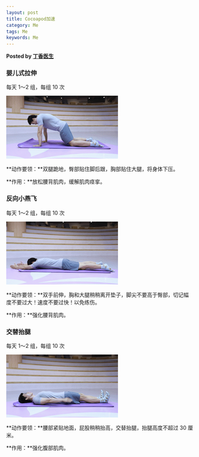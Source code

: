 ```yaml
---  
layout: post  
title: Cocoapod加速  
category: Me  
tags: Me  
keywords: Me  
---  
```


__Posted by [丁香医生](https://mp.weixin.qq.com/s/MXwQuFcS6niu25pWnYx4Kw)__  

### 婴儿式拉伸  
每天 1～2 组，每组 10 次

![640](/assets/postAssets/2019/640.gif)

**动作要领：**双腿跪地，臀部贴住脚后跟，胸部贴住大腿，将身体下压。

**作用：**放松腰背肌肉，缓解肌肉痉挛。

### 反向小燕飞  

每天 1～2 组，每组 10 次

![640 -1-](/assets/postAssets/2019/640%20-1-.gif)


**动作要领：**双手前伸，胸和大腿稍稍离开垫子，脚尖不要高于臀部，切记幅度不要过大！速度不要过快！以免练伤。

**作用：**强化腰背肌肉。


### 交替抬腿  

每天 1～2 组，每组 10 次

![640 -2-](/assets/postAssets/2019/640%20-2-.gif)

**动作要领：**腰部紧贴地面，屁股稍稍抬高，交替抬腿，抬腿高度不超过 30 厘米。

**作用：**强化腹部肌肉。

